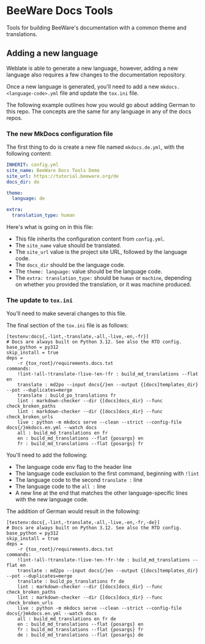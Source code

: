 # BeeWare Docs Tools

Tools for building BeeWare's documentation with a common theme and translations.

## Adding a new language

Weblate is able to generate a new language, however, adding a new language
also requires a few changes to the documentation repository.

Once a new language is generated, you'll need to add a new
`mkdocs.<language-code>.yml` file and update the `tox.ini` file.

The following example outlines how you would go about adding German to
this repo. The concepts are the same for any language in any of the docs
repos.

### The new MkDocs configuration file

The first thing to do is create a new file named `mkdocs.de.yml`, with the
following content:

```yaml
INHERIT: config.yml
site_name: BeeWare Docs Tools Demo
site_url: https://tutorial.beeware.org/de
docs_dir: de

theme:
  language: de

extra:
  translation_type: human
```

Here's what is going on in this file:

* This file inherits the configuration content from `config.yml`.
* The `site_name` value should be translated.
* The `site_url` value is the project site URL, followed by the language
  code.
* The `docs_dir` should be the language code.
* The `theme: language:` value should be the language code.
* The `extra: translation_type:` should be `human` or `machine`, depending
  on whether you provided the translation, or it was machine produced.

### The update to `tox.ini`

You'll need to make several changes to this file.

The final section of the `tox.ini` file is as follows:

```
[testenv:docs{,-lint,-translate,-all,-live,-en,-fr}]
# Docs are always built on Python 3.12. See also the RTD config.
base_python = py312
skip_install = true
deps =
    -r {tox_root}/requirements.docs.txt
commands:
    !lint-!all-!translate-!live-!en-!fr : build_md_translations --flat en
    translate : md2po --input docs{/}en --output {[docs]templates_dir} --pot --duplicates=merge
    translate : build_po_translations fr
    lint : markdown-checker --dir {[docs]docs_dir} --func check_broken_paths
    lint : markdown-checker --dir {[docs]docs_dir} --func check_broken_urls
    live : python -m mkdocs serve --clean --strict --config-file docs{/}mkdocs.en.yml --watch docs
    all : build_md_translations en fr
    en : build_md_translations --flat {posargs} en
    fr : build_md_translations --flat {posargs} fr
```

You'll need to add the following:

* The language code env flag to the header line
* The language code exclusion to the first command, beginning with `!lint`
* The language code to the second `translate :` line
* The language code to the `all :` line
* A new line at the end that matches the other language-specific lines with the new language code.

The addition of German would result in the following:

```
[testenv:docs{,-lint,-translate,-all,-live,-en,-fr,-de}]
# Docs are always built on Python 3.12. See also the RTD config.
base_python = py312
skip_install = true
deps =
    -r {tox_root}/requirements.docs.txt
commands:
    !lint-!all-!translate-!live-!en-!fr-!de : build_md_translations --flat en
    translate : md2po --input docs{/}en --output {[docs]templates_dir} --pot --duplicates=merge
    translate : build_po_translations fr de
    lint : markdown-checker --dir {[docs]docs_dir} --func check_broken_paths
    lint : markdown-checker --dir {[docs]docs_dir} --func check_broken_urls
    live : python -m mkdocs serve --clean --strict --config-file docs{/}mkdocs.en.yml --watch docs
    all : build_md_translations en fr de
    en : build_md_translations --flat {posargs} en
    fr : build_md_translations --flat {posargs} fr
    de : build_md_translations --flat {posargs} de
```
